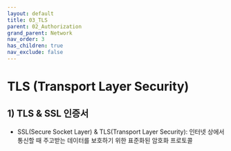 ```yaml
---
layout: default
title: 03_TLS
parent: 02_Authorization
grand_parent: Network
nav_order: 3
has_children: true
nav_exclude: false
---
```


# TLS (Transport Layer Security)

## 1) TLS & SSL 인증서  
- SSL(Secure Socket Layer) & TLS(Transport Layer Security): 인터넷 상에서 통신할 때 주고받는 데이터를 보호하기 위한 표준화된 암호화 프로토콜

